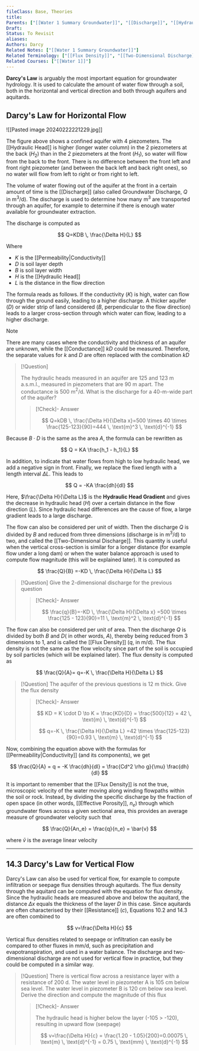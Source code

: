 ```yaml
---
fileClass: Base, Theories
title: 
Parents: ["[[Water 1 Summary Groundwater]]", "[[Discharge]]", "[[Hydraulic Head]]", "[[Two-Dimensional Discharge]]"]
Draft: 
Status: To Revisit
aliases: 
Authors: Darcy
Related Notes: ["[[Water 1 Summary Groundwater]]"]
Related Terminology: ["[[Flux Density]]", "[[Two-Dimensional Discharge]]", "[[Conductance]]", "[[Permeability]]"]
Related Courses: ["[[Water 1]]"]
---
```

**Darcy's Law** is arguably the most important equation for groundwater hydrology. It is used to calculate the amount of water flow through a soil, both in the horizontal and vertical direction and both through aquifers and aquitards. 

## Darcy's Law for Horizontal Flow

![[Pasted image 20240222221229.jpg]]

The figure above shows a confined aquifer with 4 piezometers. The [[Hydraulic Head]] is higher (longer water column) in the 2 piezometers at the back ($H_2$) than in the 2 piezometers at the front ($H_1$), so water will flow from the back to the front. There is no difference between the front left and front right piezometer (and between the back left and back right ones), so no water will flow from left to right or from right to left. 

The volume of water flowing out of the aquifer at the front in a certain amount of time is the [[Discharge]] (also called Groundwater Discharge, $Q$ in m$^3$/d). The discharge is used to determine how many m$^3$ are transported through an aquifer, for example to determine if there is enough water available for groundwater extraction.

The discharge is computed as 

$$
Q=KDB \, \frac{\Delta H}{L}
$$

Where
- $K$ is the [[Permeability|Conductivity]]
- $D$ is soil layer depth
- $B$ is soil layer width
- $H$ is the [[Hydraulic Head]]
- $L$ is the distance in the flow direction

The formula reads as follows. If the conductivity ($K$) is high, water can flow through the ground easily, leading to a higher discharge. A thicker aquifer ($D$)  or wider strip of land considered ($B$, perpendicular to the flow direction) leads to a larger cross-section through which water can flow, leading to a higher discharge. 

>[!Note]
>
>There are many cases where the conductivity and thickness of an aquifer are unknown, while the [[Conductance]] $kD$ could be measured. Therefore, the separate values for $k$ and $D$ are often replaced with the combination $kD$

>[!Question]
>
>The hydraulic heads measured in an aquifer are 125 and 123 m a.s.m.l., measured in piezometers that are 90 m apart. The conductance is 500 m$^2$/d. What is the discharge for a 40-m-wide part of the aquifer?
>
>>[!Check]- Answer
>>
>>$$
>>Q=kDB \, \frac{\Delta H}{\Delta x}=500 \times 40 \times \frac{125-123}{90}=444 \, \text{m}^3 \, \text{d}^{-1}  
>>$$
>>

Because $B \cdot D$ is the same as the area $A$, the formula can be rewritten as 

$$
Q = KA \frac{h_1 - h_1}{L}
$$

In addition, to indicate that water flows from high to low hydraulic head, we add a negative sign in front. Finally, we replace the fixed length with a length interval $\Delta L$. This leads to

$$
Q = -KA \frac{dh}{dl}
$$

Here, $\frac{\Delta H}{\Delta L}$ is the **Hydraulic Head Gradient** and gives the decrease in hydraulic head ($H$) over a certain distance in the flow direction ($L$). Since hydraulic head differences are the cause of flow, a large gradient leads to a large discharge.

The flow can also be considered per unit of width. Then the discharge $Q$ is divided by $B$ and reduced from three dimensions (discharge is in m$^3$/d) to two, and called the [[Two-Dimensional Discharge]]. This quantity is useful when the vertical cross-section is similar for a longer distance (for example flow under a long dam) or when the water balance approach is used to compute flow magnitude (this will be explained later). It is computed as 

$$
\frac{Q}{B} =-KD \, \frac{\Delta H}{\Delta L}
$$


>[!Question]
>Give the 2-dimensional discharge for the previous question
>
>>[!Check]- Answer
>>
>>$$
>>\frac{q}{B}=-KD \, \frac{\Delta H}{\Delta x} =500 \times \frac{125 - 123}{90}=11 \, \text{m}^2 \, \text{d}^{-1}
>>$$
>>

The flow can also be considered per unit of area. Then the discharge $Q$ is divided by both $B$ and $D$( in other words, $A$), thereby being reduced from 3 dimensions to 1, and is called the [[Flux Density]] ($q$, in m/d). The flux density is not the same as the flow velocity since part of the soil is occupied by soil particles (which will be explained later). The flux density is computed as 

$$
\frac{Q}{A}= q=-K \, \frac{\Delta H}{\Delta L}
$$


>[!Question]
>The aquifer of the previous questions is 12 m thick. Give the flux density
>
>>[!Check]- Answer
>>
>>$$
>>KD = K \cdot D \to K = \frac{KD}{D} = \frac{500}{12} = 42 \, \text{m} \, \text{d}^{-1} 
>>$$
>>
>>$$
>>q=-K \, \frac{\Delta H}{\Delta L} =42 \times \frac{125-123}{90}=0.93 \, \text{m} \, \text{d}^{-1} 
>>$$
>>

Now, combining the equation above with the formulas for [[Permeability|Conductivity]] (and its components), we get

$$
\frac{Q}{A} = q = -K \frac{dh}{dl} = \frac{Cd^2 \rho g}{\mu} \frac{dh}{dl}
$$

It is important to remember that the [[Flux Density]] is not the true, microscopic velocity of the water moving along winding flowpaths within the soil or rock. Instead, by dividing the specific discharge by the fraction of open space (in other words, [[Effective Porosity]], $n_e$) through which groundwater flows across a given sectional area, this provides an average measure of groundwater velocity such that 

$$
\frac{Q}{An_e} = \frac{q}{n_e} = \bar{v}
$$

where $\bar{v}$ is the average linear velocity


---
## 14.3 Darcy's Law for Vertical Flow
Darcy's Law can also be used for vertical flow, for example to compute infiltration or seepage flux densities through aquitards. The flux density through the aquitard can be computed with the equation for flux density. Since the hydraulic heads are measured above and below the aquitard, the distance $\Delta x$ equals the thickness of the layer $D$ in this case. Since aquitards are often characterised by their [[Resistance]] ($c$), Equations 10.2 and 14.3 are often combined to 

$$
v=\frac{\Delta H}{c}
$$

Vertical flux densities related to seepage or infiltration can easily be compared to other fluxes in mm/d, such as precipitation and evapotranspiration, and used in a water balance. The discharge and two-dimensional discharge are not used for vertical flow in practice, but they could be computed in a similar way.

>[!Question]
>There is vertical flow across a resistance layer with a resistance of 200 d. The water level in piezometer A is 105 cm below sea level. The water level in piezometer B is 120 cm below sea level. Derive the direction and compute the magnitude of this flux
>
>>[!Check]- Answer
>>
>>The hydraulic head is higher below the layer (-105 > -120), resulting in upward flow (seepage)
>>
>>$$
>>v=\frac{\Delta H}{c} = \frac{1.20 - 1.05}{200}=0.00075 \, \text{m} \, \text{d}^{-1} = 0.75 \, \text{mm} \, \text{d}^{-1}
>>$$
>>
